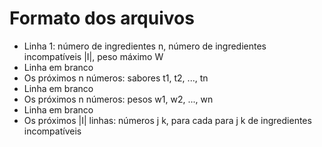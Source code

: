 # Formato dos arquivos

  - Linha 1: número de ingredientes n, número de ingredientes incompatíveis |I|, peso máximo W
  - Linha em branco
  - Os próximos n números: sabores t1, t2, ..., tn
  - Linha em branco
  - Os próximos n números: pesos w1, w2, ..., wn
  - Linha em branco
  - Os próximos |I| linhas: números j k, para cada para j k de ingredientes incompatíveis
